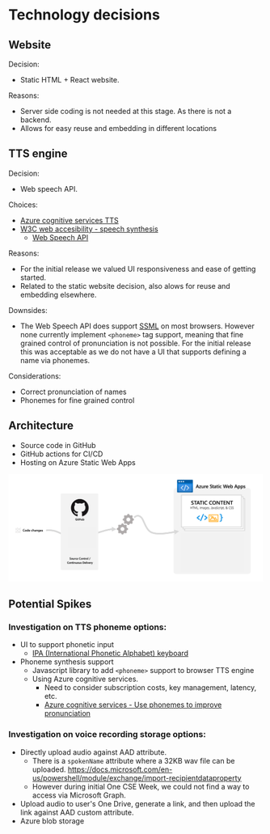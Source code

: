 # Technology decisions

## Website
Decision:
- Static HTML + React website.

Reasons:
- Server side coding is not needed at this stage. As there is not a backend.
- Allows for easy reuse and embedding in different locations


## TTS engine
Decision:
- Web speech API.

Choices:
- [Azure cognitive services TTS](https://azure.microsoft.com/en-us/services/cognitive-services/text-to-speech/)
- [W3C web accesibility - speech synthesis](https://wicg.github.io/speech-api/#tts-section)
  - [Web Speech API](https://developer.mozilla.org/en-US/docs/Web/API/Web_Speech_API)

Reasons:
- For the initial release we valued UI responsiveness and ease of getting started.
- Related to the static website decision, also alows for reuse and embedding elsewhere.

Downsides:
- The Web Speech API does support [SSML](https://docs.microsoft.com/en-us/azure/cognitive-services/speech-service/speech-synthesis-markup) on most browsers. However none currently implement `<phoneme>` tag support, meaning that fine grained control of pronunciation is not possible.  For the initial release this was acceptable as we do not have a UI that supports defining a name via phonemes.

Considerations:
- Correct pronunciation of names
- Phonemes for fine grained control

## Architecture
- Source code in GitHub
- GitHub actions for CI/CD
- Hosting on Azure Static Web Apps

![Architecture](images/architecture-web.png)

## Potential Spikes

### Investigation on TTS phoneme options:
- UI to support phonetic input
  - [IPA (International Phonetic Alphabet) keyboard](https://ipa.typeit.org/full/)
- Phoneme synthesis support
  - Javascript library to add `<phoneme>` support to browser TTS engine
  - Using Azure cognitive services. 
    - Need to consider subscription costs, key management, latency, etc.
    - [Azure cognitive services - Use phonemes to improve pronunciation](https://docs.microsoft.com/en-us/azure/cognitive-services/speech-service/speech-synthesis-markup#use-phonemes-to-improve-pronunciation)

### Investigation on voice recording storage options:
- Directly upload audio against AAD attribute.
  - There is a `spokenName` attribute where a 32KB wav file can be uploaded. <https://docs.microsoft.com/en-us/powershell/module/exchange/import-recipientdataproperty>
  - However during initial One CSE Week, we could not find a way to access via Microsoft Graph.
- Upload audio to user's One Drive, generate a link, and then upload the link against AAD custom attribute.
- Azure blob storage

